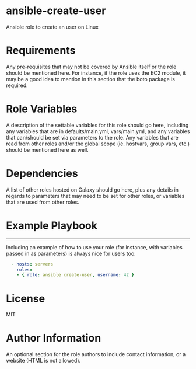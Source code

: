 # ansible-create-user

Ansible role to create an user on Linux


# Requirements

Any pre-requisites that may not be covered by Ansible itself or the role should
be mentioned here. For instance, if the role uses the EC2 module, it may be a
good idea to mention in this section that the boto package is required.

# Role Variables

A description of the settable variables for this role should go here, including
any variables that are in defaults/main.yml, vars/main.yml, and any variables
that can/should be set via parameters to the role. Any variables that are read
from other roles and/or the global scope (ie. hostvars, group vars, etc.) should
be mentioned here as well.

# Dependencies

A list of other roles hosted on Galaxy should go here, plus any details in
regards to parameters that may need to be set for other roles, or variables that
are used from other roles.

# Example Playbook
----------------

Including an example of how to use your role (for instance, with variables
passed in as parameters) is always nice for users too:

```yaml
  - hosts: servers
    roles:
    - { role: ansible create-user, username: 42 }
```

# License

MIT

# Author Information

An optional section for the role authors to include contact information, or a
website (HTML is not allowed).
